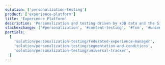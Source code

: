 ```yaml
---
solution: ['personalization-testing']
product: ['experience-platform']
title: 'Experience Platform'
description: 'Personalization and testing driven by xDB data and the Sitecore rules engine.'
stackexchange: ['#personalization', '#content-testing', '#fxm', '#universal-tracker']
partials:
  [
    'solution/personalization-testing/federated-experience-manager',
    'solution/personalization-testing/segmentation-and-conditions',
    'solution/personalization-testing/universal-tracker',
  ]
---
```

